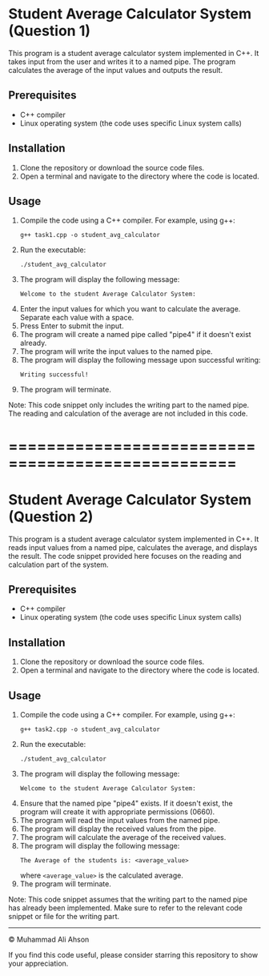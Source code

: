 # Student Average Calculator System (Question 1)

This program is a student average calculator system implemented in C++. It takes input from the user and writes it to a named pipe. The program calculates the average of the input values and outputs the result.

## Prerequisites

- C++ compiler
- Linux operating system (the code uses specific Linux system calls)

## Installation

1. Clone the repository or download the source code files.
2. Open a terminal and navigate to the directory where the code is located.

## Usage

1. Compile the code using a C++ compiler. For example, using g++:
   ```
   g++ task1.cpp -o student_avg_calculator
   ```
2. Run the executable:
   ```
   ./student_avg_calculator
   ```
3. The program will display the following message:
   ```
   Welcome to the student Average Calculator System:
   ```
4. Enter the input values for which you want to calculate the average. Separate each value with a space.
5. Press Enter to submit the input.
6. The program will create a named pipe called "pipe4" if it doesn't exist already.
7. The program will write the input values to the named pipe.
8. The program will display the following message upon successful writing:
   ```
   Writing successful!
   ```
9. The program will terminate.

Note: This code snippet only includes the writing part to the named pipe. The reading and calculation of the average are not included in this code.

# ==================================================

# Student Average Calculator System (Question 2)

This program is a student average calculator system implemented in C++. It reads input values from a named pipe, calculates the average, and displays the result. The code snippet provided here focuses on the reading and calculation part of the system.

## Prerequisites

- C++ compiler
- Linux operating system (the code uses specific Linux system calls)

## Installation

1. Clone the repository or download the source code files.
2. Open a terminal and navigate to the directory where the code is located.

## Usage

1. Compile the code using a C++ compiler. For example, using g++:
   ```
   g++ task2.cpp -o student_avg_calculator
   ```
2. Run the executable:
   ```
   ./student_avg_calculator
   ```
3. The program will display the following message:
   ```
   Welcome to the student Average Calculator System:
   ```
4. Ensure that the named pipe "pipe4" exists. If it doesn't exist, the program will create it with appropriate permissions (0660).
5. The program will read the input values from the named pipe.
6. The program will display the received values from the pipe.
7. The program will calculate the average of the received values.
8. The program will display the following message:
   ```
   The Average of the students is: <average_value>
   ```
   where `<average_value>` is the calculated average.
9. The program will terminate.

Note: This code snippet assumes that the writing part to the named pipe has already been implemented. Make sure to refer to the relevant code snippet or file for the writing part. 

---
© Muhammad Ali Ahson

If you find this code useful, please consider starring this repository to show your appreciation.






